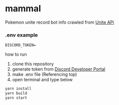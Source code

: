 # mammal
Pokemon unite record bot info crawled from [Unite APi](https://uniteapi.dev)

### .env example
```env
DISCORD_TOKEN=
```

how to run
1. clone this repository
1. generate token from [Discord Developer Portal](https://discord.dev)
1. make .env file (Referencing top)
1. open terminal and type below
```sh
yarn install
yarn build
yarn start
```
